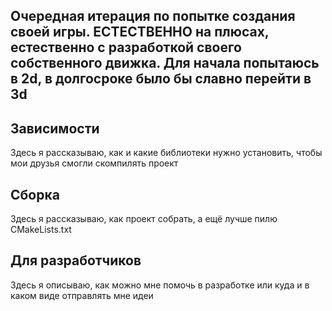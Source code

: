 ## Очередная итерация по попытке создания своей игры. ЕСТЕСТВЕННО на плюсах, естественно с разработкой своего собственного движка. Для начала попытаюсь в 2d, в долгосроке было бы славно перейти в 3d

## Зависимости
Здесь я рассказываю, как и какие библиотеки нужно установить, чтобы мои друзья смогли скомпилять проект

## Сборка
Здесь я рассказываю, как проект собрать, а ещё лучше пилю CMakeLists.txt

## Для разработчиков
Здесь я описываю, как можно мне помочь в разработке или куда и в каком виде отправлять мне идеи
